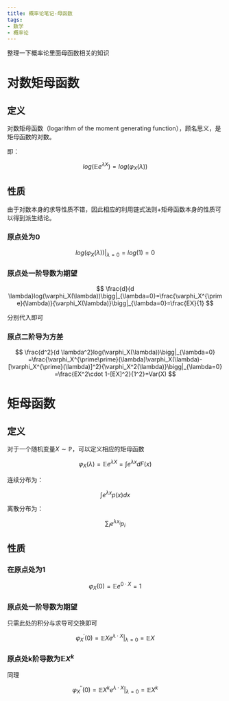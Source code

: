 ```yaml
---
title: 概率论笔记-母函数
tags: 
- 数学
- 概率论
---
```


整理一下概率论里面母函数相关的知识

<!--more-->

# 对数矩母函数

## 定义

对数矩母函数（logarithm of the moment generating function），顾名思义，是矩母函数的对数。

即：

$$
log(\mathbb{E}e^{\lambda X})=log(\varphi_X(\lambda))
$$

## 性质

由于对数本身的求导性质不错，因此相应的利用链式法则+矩母函数本身的性质可以得到派生结论。

### 原点处为0

$$
log(\varphi_X(\lambda))|_{\lambda=0}=log(1)=0
$$

### 原点处一阶导数为期望

$$
\frac{d}{d \lambda}log(\varphi_X(\lambda))\bigg|_{\lambda=0}=\frac{\varphi_X^{\prime}(\lambda)}{\varphi_X(\lambda)}\bigg|_{\lambda=0}=\frac{EX}{1}
$$


分别代入即可

### 原点二阶导为方差

$$
\frac{d^2}{d \lambda^2}log(\varphi_X(\lambda))\bigg|_{\lambda=0}
=\frac{\varphi_X^{\prime\prime}(\lambda)\varphi_X(\lambda)-[\varphi_X^{\prime}(\lambda)]^2}{\varphi_X^2(\lambda)}\bigg|_{\lambda=0}
=\frac{EX^2\cdot 1-[EX]^2}{1^2}=Var(X)
$$



# 矩母函数

## 定义

对于一个随机变量$X\sim \mathbb{P}$，可以定义相应的矩母函数

$$
\varphi_{X}(\lambda)=\mathbb{E} e^{\lambda X}=\int e^{\lambda x}dF(x)
$$

连续分布为：

$$
\int e^{\lambda x}p(x)dx
$$

离散分布为：

$$
\sum_{i}e^{\lambda x_i}p_i
$$

## 性质

### 在原点处为1

$$
\varphi_{X}(0)=\mathbb{E} e^{0\cdot X}=1
$$

### 原点处一阶导数为期望

只需此处的积分与求导可交换即可

$$
\varphi_{X}^{\prime}(0)=\mathbb{E} Xe^{\lambda\cdot X}\bigg|_{\lambda=0}=\mathbb{E}X
$$

### 原点处k阶导数为$\mathbb{E}X^k$

同理

$$
\varphi_{X}^{\prime\prime}(0)=\mathbb{E} X^ke^{\lambda\cdot X}\bigg|_{\lambda=0}=\mathbb{E}X^k
$$